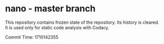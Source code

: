 # nano - master branch

This repository contains frozen state of the repository.
Its history is cleared. It is used only for static code
analysis with Codacy.

Commit Time: 1710142355